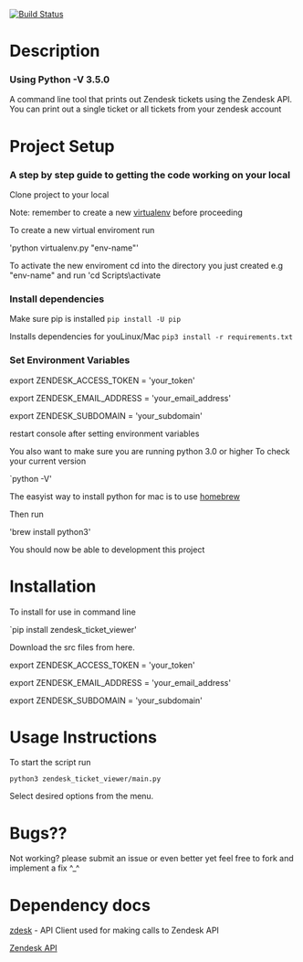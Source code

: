 [![Build Status](https://travis-ci.org/LouisKnuckles/Zendesk_Ticket_Viewer.svg?branch=master)](https://travis-ci.org/LouisKnuckles/Zendesk_Ticket_Viewer)
# Description
### Using Python -V 3.5.0
A command line tool that prints out Zendesk tickets using the Zendesk API.
You can print out a single ticket or all tickets from your zendesk account

# Project Setup
### A step by step guide to getting the code working on your local

Clone project to your local

Note: remember to create a new [virtualenv]('https://virtualenv.pypa.io/en/stable/userguide/') before proceeding

To create a new virtual enviroment run 

'python virtualenv.py "env-name"'

To activate the new enviroment cd into the directory you just created e.g "env-name" and run
'cd Scripts\activate


### Install dependencies

 Make sure pip is installed 
 `pip install -U pip`
 
Installs dependencies for youLinux/Mac
`pip3 install -r requirements.txt`


### Set Environment Variables

export ZENDESK_ACCESS_TOKEN = 'your_token'

export ZENDESK_EMAIL_ADDRESS = 'your_email_address'

export ZENDESK_SUBDOMAIN = 'your_subdomain'


restart console after setting environment variables

You also want to make sure you are running python 3.0 or higher 
To check your current version

`python -V'

The easyist way to install python for mac is to use [homebrew]('https://brew.sh/')

Then run

'brew install python3'

You should now be able to development this project

# Installation

To install for use in command line

`pip install zendesk_ticket_viewer'

 Download the src files from here. 
 
export ZENDESK_ACCESS_TOKEN = 'your_token'

export ZENDESK_EMAIL_ADDRESS = 'your_email_address'

export ZENDESK_SUBDOMAIN = 'your_subdomain'


# Usage Instructions

To start the script run

`python3 zendesk_ticket_viewer/main.py`

Select desired options from the menu.

# Bugs??

Not working? please submit an issue or even better yet feel free to fork and implement a fix ^_^

# Dependency docs

[zdesk](https://github.com/fprimex/zdesk/blob/master/README.md) - API Client used for making calls to Zendesk API

[Zendesk API](https://developer.zendesk.com/rest_api/docs)

